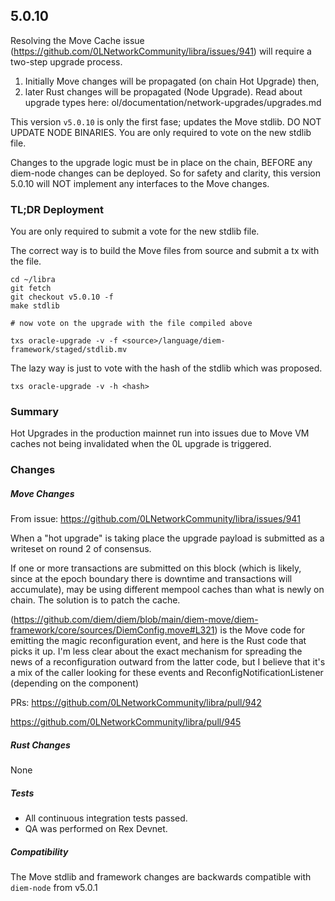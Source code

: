 ## 5.0.10

Resolving the Move Cache issue (https://github.com/0LNetworkCommunity/libra/issues/941) will require a two-step upgrade process. 

1. Initially Move changes will be propagated (on chain Hot Upgrade) then, 
2. later Rust changes will be propagated (Node Upgrade). Read about upgrade types here: ol/documentation/network-upgrades/upgrades.md

This version `v5.0.10` is only the first fase; updates the Move stdlib. DO NOT UPDATE NODE BINARIES. You are only required to vote on the new stdlib file.

Changes to the upgrade logic must be in place on the chain, BEFORE any diem-node changes can be deployed. So for safety and clarity, this version 5.0.10 will NOT implement any interfaces to the Move changes.


### TL;DR Deployment

You are only required to submit a vote for the new stdlib file.

The correct way is to build the Move files from source and submit a tx with the file.

```
cd ~/libra
git fetch
git checkout v5.0.10 -f
make stdlib

# now vote on the upgrade with the file compiled above

txs oracle-upgrade -v -f <source>/language/diem-framework/staged/stdlib.mv
```

The lazy way is just to vote with the hash of the stdlib which was proposed.
```
txs oracle-upgrade -v -h <hash>
```

### Summary

Hot Upgrades in the production mainnet run into issues due to Move VM caches not being invalidated when the 0L upgrade is triggered.

### Changes

##### Move Changes
From issue: https://github.com/0LNetworkCommunity/libra/issues/941

When a "hot upgrade" is taking place the upgrade payload is submitted as a writeset on round 2 of consensus.

If one or more transactions are submitted on this block (which is likely, since at the epoch boundary there is downtime and transactions will accumulate), may be using different mempool caches than what is newly on chain. The solution is to patch the cache.

(https://github.com/diem/diem/blob/main/diem-move/diem-framework/core/sources/DiemConfig.move#L321) is the Move code for emitting the magic reconfiguration event, and here is the Rust code that picks it up. I'm less clear about the exact mechanism for spreading the news of a reconfiguration outward from the latter code, but I believe that it's a mix of the caller looking for these events and ReconfigNotificationListener (depending on the component)


PRs:
https://github.com/0LNetworkCommunity/libra/pull/942

https://github.com/0LNetworkCommunity/libra/pull/945

##### Rust Changes

None 

##### Tests

- All continuous integration tests passed.
- QA was performed on Rex Devnet.

##### Compatibility
The Move stdlib and framework changes are backwards compatible with `diem-node` from v5.0.1

